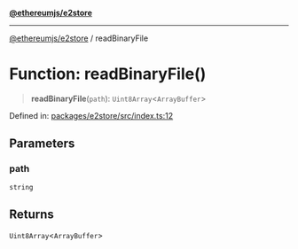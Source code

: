 [**@ethereumjs/e2store**](../README.md)

***

[@ethereumjs/e2store](../README.md) / readBinaryFile

# Function: readBinaryFile()

> **readBinaryFile**(`path`): `Uint8Array`\<`ArrayBuffer`\>

Defined in: [packages/e2store/src/index.ts:12](https://github.com/ethereumjs/ethereumjs-monorepo/blob/master/packages/e2store/src/index.ts#L12)

## Parameters

### path

`string`

## Returns

`Uint8Array`\<`ArrayBuffer`\>
